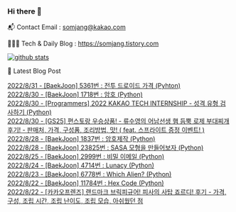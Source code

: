 ### Hi there 👋

📬  Contact Email : somjang@kakao.com

👨🏻‍💻  Tech & Daily Blog : https://somjang.tistory.com

[![github stats](https://github-readme-stats.vercel.app/api?username=SOMJANG&show_icons=true&hide_border=False)](https://somjang.tistory.com)

🤩 Latest Blog Post

[2022/8/31 - [BaekJoon] 5361번 : 전투 드로이드 가격 (Pyhton)](https://somjang.tistory.com/entry/BaekJoon-5361%EB%B2%88-%EC%A0%84%ED%88%AC-%EB%93%9C%EB%A1%9C%EC%9D%B4%EB%93%9C-%EA%B0%80%EA%B2%A9-Pyhton) <br>
[2022/8/30 - [BaekJoon] 1718번 : 암호 (Python)](https://somjang.tistory.com/entry/BaekJoon-1718-%EC%95%94%ED%98%B8-python) <br>
[2022/8/30 - [Programmers] 2022 KAKAO TECH INTERNSHIP - 성격 유형 검사하기 (Python)](https://somjang.tistory.com/entry/Programmers-2022-KAKAO-TECH-INTERNSHIP-%EC%84%B1%EA%B2%A9-%EC%9C%A0%ED%98%95-%EA%B2%80%EC%82%AC%ED%95%98%EA%B8%B0-Python) <br>
[2022/8/30 - [GS25] 편스토랑 우승상품! - 류수영의 어남선생 햄 듬뿍 로제 부대찌개 후기! - 판매처, 가격, 구성품, 조리방법, 맛! ( feat. 스프라이트 증정 이벤트! )](https://somjang.tistory.com/entry/GS25-%ED%8E%B8%EC%8A%A4%ED%86%A0%EB%9E%91-%EC%9A%B0%EC%8A%B9%EC%83%81%ED%92%88-%EB%A5%98%EC%88%98%EC%98%81%EC%9D%98-%EC%96%B4%EB%82%A8%EC%84%A0%EC%83%9D-%ED%96%84-%EB%93%AC%EB%BF%8D-%EB%A1%9C%EC%A0%9C-%EB%B6%80%EB%8C%80%EC%B0%8C%EA%B0%9C-%ED%9B%84%EA%B8%B0-%ED%8C%90%EB%A7%A4%EC%B2%98-%EA%B0%80%EA%B2%A9-%EA%B5%AC%EC%84%B1%ED%92%88-%EC%A1%B0%EB%A6%AC%EB%B0%A9%EB%B2%95-%EB%A7%9B-feat-%EC%8A%A4%ED%94%84%EB%9D%BC%EC%9D%B4%ED%8A%B8-%EC%A6%9D%EC%A0%95-%EC%9D%B4%EB%B2%A4%ED%8A%B8) <br>
[2022/8/28 - [BaekJoon] 1837번 : 암호제작 (Python)](https://somjang.tistory.com/entry/BaekJoon-1837%EB%B2%88-%EC%95%94%ED%98%B8%EC%A0%9C%EC%9E%91-Python) <br>
[2022/8/28 - [BaekJoon] 23825번 : SASA 모형을 만들어보자 (Python)](https://somjang.tistory.com/entry/BaekJoon-23825%EB%B2%88-SASA-%EB%AA%A8%ED%98%95%EC%9D%84-%EB%A7%8C%EB%93%A4%EC%96%B4%EB%B3%B4%EC%9E%90-Python) <br>
[2022/8/25 - [BaekJoon] 2999번 : 비밀 이메일 (Python)](https://somjang.tistory.com/entry/BaekJoon-2999%EB%B2%88-%EB%B9%84%EB%B0%80-%EC%9D%B4%EB%A9%94%EC%9D%BC-Python) <br>
[2022/8/24 - [BaekJoon] 4714번 : Lunacy (Python)](https://somjang.tistory.com/entry/BaekJoon-4714%EB%B2%88-Lunacy-Python) <br>
[2022/8/23 - [BaekJoon] 6778번 : Which Alien? (Python)](https://somjang.tistory.com/entry/BaekJoon-6778%EB%B2%88-Which-Alien-Python) <br>
[2022/8/22 - [BaekJoon] 11784번 : Hex Code (Python)](https://somjang.tistory.com/entry/BaekJoon-11784%EB%B2%88-Hex-Code-Python) <br>
[2022/8/22 - [카카오프렌즈] 랜드마크 브릭피규어! 피사의 사탑 죠르디! 후기 - 가격, 구성, 조립 시간, 조립 난이도, 조립 모습, 아쉬웠던 점](https://somjang.tistory.com/entry/%EC%B9%B4%EC%B9%B4%EC%98%A4%ED%94%84%EB%A0%8C%EC%A6%88-%EB%9E%9C%EB%93%9C%EB%A7%88%ED%81%AC-%EB%B8%8C%EB%A6%AD%ED%94%BC%EA%B7%9C%EC%96%B4-%ED%94%BC%EC%82%AC%EC%9D%98-%EC%82%AC%ED%83%91-%EC%A3%A0%EB%A5%B4%EB%94%94-%ED%9B%84%EA%B8%B0-%EA%B0%80%EA%B2%A9-%EA%B5%AC%EC%84%B1-%EC%A1%B0%EB%A6%BD-%EC%8B%9C%EA%B0%84-%EC%A1%B0%EB%A6%BD-%EB%82%9C%EC%9D%B4%EB%8F%84-%EC%A1%B0%EB%A6%BD-%EB%AA%A8%EC%8A%B5-%EC%95%84%EC%89%AC%EC%9B%A0%EB%8D%98-%EC%A0%90) <br>
